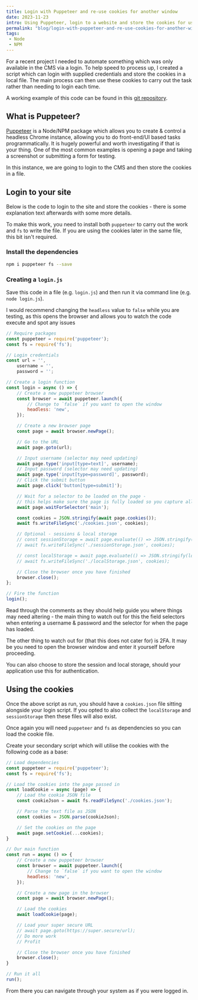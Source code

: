 ```yaml
---
title: Login with Puppeteer and re-use cookies for another window
date: 2023-11-23
intro: Using Puppeteer, login to a website and store the cookies for use with another session or script
permalink: "blog/login-with-puppeteer-and-re-use-cookies-for-another-window/"
tags:
 - Node
 - NPM
---
```


For a recent project I needed to automate something which was only available in the CMS via a login. To help speed to process up, I created a script which can login with supplied credentials and store the cookies in a local file. The main process can then use these cookies to carry out the task rather than needing to login each time.

A working example of this code can be found in this [git repository](https://github.com/liquidlight/puppeteer-typo3-translations).

## What is Puppeteer?

[Puppeteer](https://pptr.dev/) is a Node/NPM package which allows you to create & control a headless Chrome instance, allowing you to do front-end/UI based tasks programmatically. It is hugely powerful and worth investigating if that is your thing. One of the most common examples is opening a page and taking a screenshot or submitting a form for testing.

In this instance, we are going to login to the CMS and then store the cookies in a file.

## Login to your site

Below is the code to login to the site and store the cookies - there is some explanation text afterwards with some more details.

To make this work, you need to install both `puppeteer` to carry out the work and `fs` to write the file. If you are using the cookies later in the same file, this bit isn't required.

### Install the dependencies

```bash
npm i puppeteer fs --save
```

### Creating a `login.js`

Save this code in a file (e.g. `login.js`) and then run it via command line (e.g. `node login.js`).

<div class="info">I would recommend changing the <code>headless</code> value to <code>false</code> while you are testing, as this opens the browser and allows you to watch the code execute and spot any issues</div>

```js
// Require packages
const puppeteer = require('puppeteer');
const fs = require('fs');

// Login credentials
const url = '',
	username = '',
	password = '';

// Create a login function
const login = async () => {
	// Create a new puppeteer browser
	const browser = await puppeteer.launch({
		// Change to `false` if you want to open the window
		headless: 'new',
	});

	// Create a new browser page
	const page = await browser.newPage();

	// Go to the URL
	await page.goto(url);

	// Input username (selector may need updating)
	await page.type('input[type=text]', username);
	// Input password (selector may need updating)
	await page.type('input[type=password]', password);
	// Click the submit button
	await page.click('button[type=submit]');

	// Wait for a selector to be loaded on the page -
	// this helps make sure the page is fully loaded so you capture all the cookies
	await page.waitForSelector('main');

	const cookies = JSON.stringify(await page.cookies());
	await fs.writeFileSync('./cookies.json', cookies);

	// Optional - sessions & local storage
	// const sessionStorage = await page.evaluate(() => JSON.stringify(sessionStorage));
	// await fs.writeFileSync('./sessionStorage.json', cookies);

	// const localStorage = await page.evaluate(() => JSON.stringify(localStorage));
	// await fs.writeFileSync('./localStorage.json', cookies);

	// Close the browser once you have finished
	browser.close();
};

// Fire the function
login();
```

Read through the comments as they should help guide you where things may need altering - the main thing to watch out for this the field selectors when entering a username & password and the selector for when the page has loaded.

The other thing to watch out for (that this does not cater for) is 2FA. It may be you need to open the browser window and enter it yourself before proceeding.

You can also choose to store the session and local storage, should your application use this for authentication.

## Using the cookies

Once the above script as run, you should have a `cookies.json` file sitting alongside your login script. If you opted to also collect the `localStorage` and `sessionStorage` then these files will also exist.

Once again you will need `puppeteer` and `fs` as dependencies so you can load the cookie file.

Create your secondary script which will utilise the cookies with the following code as a base:

```js
// Load dependencies
const puppeteer = require('puppeteer');
const fs = require('fs');

// Load the cookies into the page passed in
const loadCookie = async (page) => {
	// Load the cookie JSON file
	const cookieJson = await fs.readFileSync('./cookies.json');

	// Parse the text file as JSON
	const cookies = JSON.parse(cookieJson);

	// Set the cookies on the page
	await page.setCookie(...cookies);
}

// Our main function
const run = async () => {
	// Create a new puppeteer browser
	const browser = await puppeteer.launch({
		// Change to `false` if you want to open the window
		headless: 'new',
	});

	// Create a new page in the browser
	const page = await browser.newPage();

	// Load the cookies
	await loadCookie(page);

	// Load your super secure URL
	// await page.goto(https://super.secure/url);
	// Do more work
	// Profit

	// Close the browser once you have finished
	browser.close();
}

// Run it all
run();
```

From there you can navigate through your system as if you were logged in.
